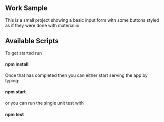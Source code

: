 ## Work Sample

This is a small project showing a basic input form with some buttons styled as if they were done with material.io

## Available Scripts

To get started run

#### npm install

Once that has completed then you can either start serving the app by typing:

#### npm start

or you can run the single unit test with

#### npm test

